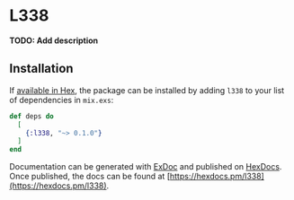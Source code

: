 # L338

**TODO: Add description**

## Installation

If [available in Hex](https://hex.pm/docs/publish), the package can be installed
by adding `l338` to your list of dependencies in `mix.exs`:

```elixir
def deps do
  [
    {:l338, "~> 0.1.0"}
  ]
end
```

Documentation can be generated with [ExDoc](https://github.com/elixir-lang/ex_doc)
and published on [HexDocs](https://hexdocs.pm). Once published, the docs can
be found at [https://hexdocs.pm/l338](https://hexdocs.pm/l338).

